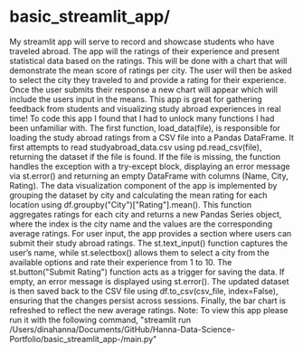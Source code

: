 # basic_streamlit_app/
My streamlit app will serve to record and showcase students who have traveled abroad. The app will the ratings of their experience and present statistical data based on the ratings. This will be done with a chart that will demonstrate the mean score of ratings per city. The user will then be asked to select the city they traveled to and provide a rating for their experience. Once the user submits their response a new chart will appear which will include the users input in the means. This app is great for gathering feedback from students and visualizing study abroad experiences in real time! To code this app I found that I had to unlock many functions I had been unfamiliar with. The first function, load_data(file), is responsible for loading the study abroad ratings from a CSV file into a Pandas DataFrame. It first attempts to read studyabroad_data.csv using pd.read_csv(file), returning the dataset if the file is found. If the file is missing, the function handles the exception with a try-except block, displaying an error message via st.error() and returning an empty DataFrame with columns (Name, City, Rating). The data visualization component of the app is implemented by grouping the dataset by city and calculating the mean rating for each location using df.groupby("City")["Rating"].mean(). This function aggregates ratings for each city and returns a new Pandas Series object, where the index is the city name and the values are the corresponding average ratings. For user input, the app provides a section where users can submit their study abroad ratings. The st.text_input() function captures the user’s name, while st.selectbox() allows them to select a city from the available options and rate their experience from 1 to 10. The st.button("Submit Rating") function acts as a trigger for saving the data. If empty, an error message is displayed using st.error(). The updated dataset is then saved back to the CSV file using df.to_csv(csv_file, index=False), ensuring that the changes persist across sessions. Finally, the bar chart is refreshed to reflect the new average ratings. Note: To view this app please run it with the following command, "streamlit run /Users/dinahanna/Documents/GitHub/Hanna-Data-Science-Portfolio/basic_streamlit_app-/main.py"
